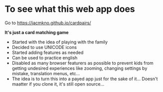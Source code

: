 # To see what this web app does
Go to https://jacmkno.github.io/cardpairs/

**It's just a card matching game**

- Started with the idea of playing with the family
- Decided to use UNICODE icons
- Started adding features as needed
- Can be used to practice english
- Disabled as many browser featurers as possible to prevent kids from getting undesired experiences like zooming, changing settings by mistake, translation menus, etc...
- The idea is to turn this into a payed app just for the sake of it... Doesn't maatter if you clone it, it's still open source...
 
